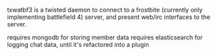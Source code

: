 txwatbf3 is a twisted daemon to connect to a frostbite (currently only implementing battlefield 4) server, and present web/irc interfaces to the server. 

requires mongodb for storing member data
requires elasticsearch for logging chat data, until it's refactored into a plugin
